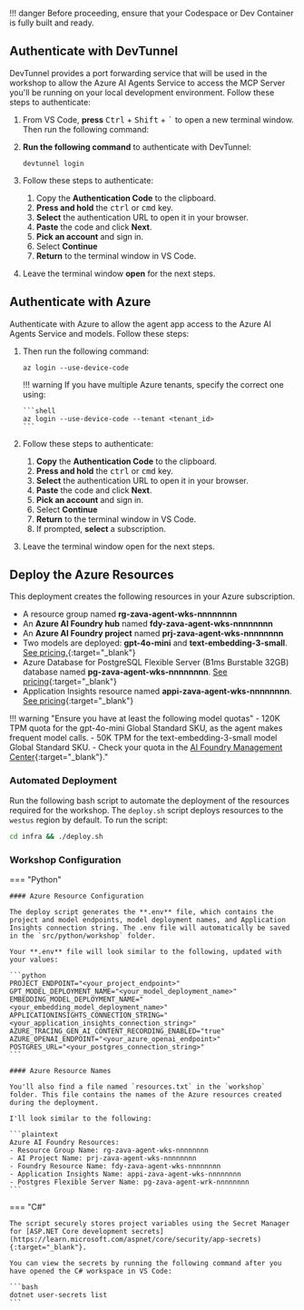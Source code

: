 !!! danger
Before proceeding, ensure that your Codespace or Dev Container is fully built and ready.

## Authenticate with DevTunnel

DevTunnel provides a port forwarding service that will be used in the workshop to allow the Azure AI Agents Service to access the MCP Server you'll be running on your local development environment. Follow these steps to authenticate:

1. From VS Code, **press** <kbd>Ctrl</kbd> + <kbd>Shift</kbd> + <kbd>`</kbd> to open a new terminal window. Then run the following command:
1. **Run the following command** to authenticate with DevTunnel:

   ```shell
   devtunnel login
   ```

1. Follow these steps to authenticate:

   1. Copy the **Authentication Code** to the clipboard.
   2. **Press and hold** the <kbd>ctrl</kbd> or <kbd>cmd</kbd> key.
   3. **Select** the authentication URL to open it in your browser.
   4. **Paste** the code and click **Next**.
   5. **Pick an account** and sign in.
   6. Select **Continue**
   7. **Return** to the terminal window in VS Code.

1. Leave the terminal window **open** for the next steps.

## Authenticate with Azure

Authenticate with Azure to allow the agent app access to the Azure AI Agents Service and models. Follow these steps:

1.  Then run the following command:

    ```shell
    az login --use-device-code
    ```

    !!! warning
    If you have multiple Azure tenants, specify the correct one using:

        ```shell
        az login --use-device-code --tenant <tenant_id>
        ```

2.  Follow these steps to authenticate:

    1. **Copy** the **Authentication Code** to the clipboard.
    2. **Press and hold** the <kbd>ctrl</kbd> or <kbd>cmd</kbd> key.
    3. **Select** the authentication URL to open it in your browser.
    4. **Paste** the code and click **Next**.
    5. **Pick an account** and sign in.
    6. Select **Continue**
    7. **Return** to the terminal window in VS Code.
    8. If prompted, **select** a subscription.

3.  Leave the terminal window open for the next steps.

## Deploy the Azure Resources

This deployment creates the following resources in your Azure subscription.

- A resource group named **rg-zava-agent-wks-nnnnnnnn**
- An **Azure AI Foundry hub** named **fdy-zava-agent-wks-nnnnnnnn**
- An **Azure AI Foundry project** named **prj-zava-agent-wks-nnnnnnnn**
- Two models are deployed: **gpt-4o-mini** and **text-embedding-3-small**. [See pricing.](https://azure.microsoft.com/pricing/details/cognitive-services/openai-service/){:target="\_blank"}
- Azure Database for PostgreSQL Flexible Server (B1ms Burstable 32GB) database named **pg-zava-agent-wks-nnnnnnnn**. [See pricing](https://azure.microsoft.com/pricing/details/postgresql/flexible-server){:target="\_blank"}
- Application Insights resource named **appi-zava-agent-wks-nnnnnnnn**. [See pricing](https://azure.microsoft.com/pricing/calculator/?service=monitor){:target="\_blank"}

!!! warning "Ensure you have at least the following model quotas" - 120K TPM quota for the gpt-4o-mini Global Standard SKU, as the agent makes frequent model calls. - 50K TPM for the text-embedding-3-small model Global Standard SKU. - Check your quota in the [AI Foundry Management Center](https://ai.azure.com/managementCenter/quota){:target="\_blank"}."

### Automated Deployment

Run the following bash script to automate the deployment of the resources required for the workshop. The `deploy.sh` script deploys resources to the `westus` region by default. To run the script:

```bash
cd infra && ./deploy.sh
```

### Workshop Configuration

=== "Python"

    #### Azure Resource Configuration

    The deploy script generates the **.env** file, which contains the project and model endpoints, model deployment names, and Application Insights connection string. The .env file will automatically be saved in the `src/python/workshop` folder.

    Your **.env** file will look similar to the following, updated with your values:

    ```python
    PROJECT_ENDPOINT="<your_project_endpoint>"
    GPT_MODEL_DEPLOYMENT_NAME="<your_model_deployment_name>"
    EMBEDDING_MODEL_DEPLOYMENT_NAME="<your_embedding_model_deployment_name>"
    APPLICATIONINSIGHTS_CONNECTION_STRING="<your_application_insights_connection_string>"
    AZURE_TRACING_GEN_AI_CONTENT_RECORDING_ENABLED="true"
    AZURE_OPENAI_ENDPOINT="<your_azure_openai_endpoint>"
    POSTGRES_URL="<your_postgres_connection_string>"
    ```

    #### Azure Resource Names

    You'll also find a file named `resources.txt` in the `workshop` folder. This file contains the names of the Azure resources created during the deployment.

    I'll look similar to the following:

    ```plaintext
    Azure AI Foundry Resources:
    - Resource Group Name: rg-zava-agent-wks-nnnnnnnn
    - AI Project Name: prj-zava-agent-wks-nnnnnnnn
    - Foundry Resource Name: fdy-zava-agent-wks-nnnnnnnn
    - Application Insights Name: appi-zava-agent-wks-nnnnnnnn
    - Postgres Flexible Server Name: pg-zava-agent-wrk-nnnnnnnn
    ```

=== "C#"

    The script securely stores project variables using the Secret Manager for [ASP.NET Core development secrets](https://learn.microsoft.com/aspnet/core/security/app-secrets){:target="_blank"}.

    You can view the secrets by running the following command after you have opened the C# workspace in VS Code:

    ```bash
    dotnet user-secrets list
    ```
